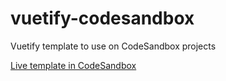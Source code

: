 # vuetify-codesandbox

Vuetify template to use on CodeSandbox projects

[Live template in CodeSandbox](https://codesandbox.io/s/vuetify-template-2-6-0-obbqe)
